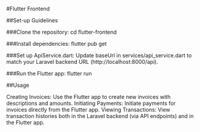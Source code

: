 #Flutter Frontend

##Set-up Guidelines

###Clone the repository:
cd flutter-frontend

###Install dependencies:
flutter pub get

###Set up ApiService.dart:
Update baseUrl in services/api_service.dart to match your Laravel backend URL (http://localhost:8000/api).

###Run the Flutter app:
flutter run

##Usage

Creating Invoices: Use the Flutter app to create new invoices with descriptions and amounts.
Initiating Payments: Initiate payments for invoices directly from the Flutter app.
Viewing Transactions: View transaction histories both in the Laravel backend (via API endpoints) and in the Flutter app.

